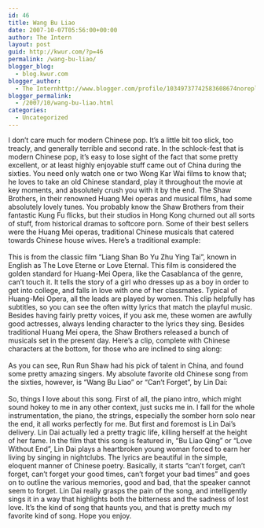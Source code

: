 ```yaml
---
id: 46
title: Wang Bu Liao
date: 2007-10-07T05:56:00+00:00
author: The Intern
layout: post
guid: http://kwur.com/?p=46
permalink: /wang-bu-liao/
blogger_blog:
  - blog.kwur.com
blogger_author:
  - The Internhttp://www.blogger.com/profile/10349737742583608674noreply@blogger.com
blogger_permalink:
  - /2007/10/wang-bu-liao.html
categories:
  - Uncategorized
---
```

<div class="pf-content">
  <p>
    I don’t care much for modern Chinese pop. It’s a little bit too slick, too treacly, and generally terrible and second rate. In the schlock-fest that is modern Chinese pop, it’s easy to lose sight of the fact that some pretty excellent, or at least highly enjoyable stuff came out of China during the sixties. You need only watch one or two Wong Kar Wai films to know that; he loves to take an old Chinese standard, play it throughout the movie at key moments, and absolutely crush you with it by the end. The Shaw Brothers, in their renowned Huang Mei operas and musical films, had some absolutely lovely tunes. You probably know the Shaw Brothers from their fantastic Kung Fu flicks, but their studios in Hong Kong churned out all sorts of stuff, from historical dramas to softcore porn. Some of their best sellers were the Huang Mei operas, traditional Chinese musicals that catered towards Chinese house wives. Here’s a traditional example:<br /><br />This is from the classic film “Liang Shan Bo Yu Zhu Ying Tai”, known in English as The Love Eterne or Love Eternal. This film is considered the golden standard for Huang-Mei Opera, like the Casablanca of the genre, can’t touch it. It tells the story of a girl who dresses up as a boy in order to get into college, and falls in love with one of her classmates. Typical of Huang-Mei Opera, all the leads are played by women. This clip helpfully has subtitles, so you can see the often witty lyrics that match the playful music. Besides having fairly pretty voices, if you ask me, these women are awfully good actresses, always lending character to the lyrics they sing. Besides traditional Huang Mei opera, the Shaw Brothers released a bunch of musicals set in the present day. Here’s a clip, complete with Chinese characters at the bottom, for those who are inclined to sing along:<br /><br />As you can see, Run Run Shaw had his pick of talent in China, and found some pretty amazing singers. My absolute favorite old Chinese song from the sixties, however, is “Wang Bu Liao” or “Can’t Forget”, by Lin Dai:<br /><br />So, things I love about this song. First of all, the piano intro, which might sound hokey to me in any other context, just sucks me in. I fall for the whole instrumentation, the piano, the strings, especially the somber horn solo near the end, it all works perfectly for me. But first and foremost is Lin Dai’s delivery. Lin Dai actually led a pretty tragic life, killing herself at the height of her fame. In the film that this song is featured in, “Bu Liao Qing” or “Love Without End”, Lin Dai plays a heartbroken young woman forced to earn her living by singing in nightclubs. The lyrics are beautiful in the simple, eloquent manner of Chinese poetry. Basically, it starts “can’t forget, can’t forget, can’t forget your good times, can’t forget your bad times” and goes on to outline the various memories, good and bad, that the speaker cannot seem to forget. Lin Dai really grasps the pain of the song, and intelligently sings it in a way that highlights both the bitterness and the sadness of lost love. It’s the kind of song that haunts you, and that is pretty much my favorite kind of song. Hope you enjoy.
  </p>
</div>